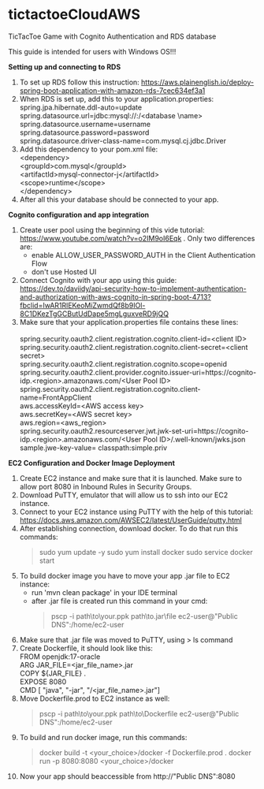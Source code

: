 # tictactoeCloudAWS
TicTacToe Game with Cognito Authentication and RDS database

This guide is intended for users with Windows OS!!!

**Setting up and connecting to RDS**
1. To set up RDS follow this instruction: https://aws.plainenglish.io/deploy-spring-boot-application-with-amazon-rds-7cec634ef3a1
2. When RDS is set up, add this to your application.properties: <br />
   spring.jpa.hibernate.ddl-auto=update <br />
   spring.datasource.url=jdbc:mysql://<endpoint>:<port>/<database \name> <br />
   spring.datasource.username=username <br />
   spring.datasource.password=password <br />
   spring.datasource.driver-class-name=com.mysql.cj.jdbc.Driver <br />
3. Add this dependency to your pom.xml file: <br />
   \<dependency>  <br />
        \<groupId>com.mysql\</groupId>  <br />
   	\<artifactId>mysql-connector-j\</artifactId>  <br />
   	\<scope>runtime\</scope>  <br />
   \</dependency>  <br />
 4. After all this your database should be connected to your app.
   
**Cognito configuration and app integration**
1. Create user pool using the beginning of this vide tutorial: https://www.youtube.com/watch?v=o2IM9oI6Eqk . Only two differences are:
   - enable ALLOW_USER_PASSWORD_AUTH in the Client Authentication Flow
   - don't use Hosted UI
2. Connect Cognito with your app using this guide: https://dev.to/daviidy/api-security-how-to-implement-authentication-and-authorization-with-aws-cognito-in-spring-boot-4713?fbclid=IwAR1RlEKeoMiZwmdQf8b9IOl-8C1DKezTgGCButUdDape5mgLguxveRD9jQQ
3. Make sure that your application.properties file contains these lines:  <br />  <br />
   spring.security.oauth2.client.registration.cognito.client-id=\<client ID>  <br />
   spring.security.oauth2.client.registration.cognito.client-secret=\<client secret>   <br />
   spring.security.oauth2.client.registration.cognito.scope=openid   <br />
   spring.security.oauth2.client.provider.cognito.issuer-uri=https://cognito-idp.\<region>.amazonaws.com/\<User Pool ID>   <br />
   spring.security.oauth2.client.registration.cognito.client-name=FrontAppClient   <br />
   aws.accessKeyId=\<AWS access key>   <br />
   aws.secretKey=\<AWS secret key>   <br />
   aws.region=\<aws_region>   <br />
   spring.security.oauth2.resourceserver.jwt.jwk-set-uri=https://cognito-idp.\<region>.amazonaws.com/\<User Pool ID>/.well-known/jwks.json   <br />
   sample.jwe-key-value= classpath:simple.priv   <br />
   

**EC2 Configuration and Docker Image Deployment**

1. Create EC2 instance and make sure that it is launched. Make sure to allow port 8080 in Inbound Rules in Security Groups.
2. Download PuTTY, emulator that will allow us to ssh into our EC2 instance.
3. Connect to your EC2 instance using PuTTY with the help of this tutorial: https://docs.aws.amazon.com/AWSEC2/latest/UserGuide/putty.html
4. After establishing connection, download docker. To do that run this commands:
   > sudo yum update -y
   > sudo yum install docker
   > sudo service docker start
5. To build docker image you have to move your app .jar file to EC2 instance:
   - run 'mvn clean package' in your IDE terminal
   - after .jar file is created run this command in your cmd:
     > pscp -i path\to\your\.ppk path\to\.jar\file ec2-user@"Public DNS":/home/ec2-user
6. Make sure that .jar file was moved to PuTTY, using > ls command
7. Create Dockerfile, it should look like this: <br />
     FROM openjdk:17-oracle <br />
     ARG JAR_FILE=<jar_file_name>.jar <br />
     COPY ${JAR_FILE} . <br />
     EXPOSE 8080 <br />
     CMD [ "java", "-jar",  "/<jar_file_name>.jar"] <br />
8. Move Dockerfile.prod to EC2 instance as well:
   >pscp -i path\to\your\.ppk path\to\Dockerfile ec2-user@"Public DNS":/home/ec2-user
9. To build and run docker image, run this commands:
    > docker build -t <your_choice>/docker -f Dockerfile.prod .
    > docker run -p 8080:8080 <your_choice>/docker
10. Now your app should beaccessible from http://"Public DNS":8080
   

